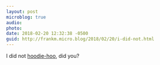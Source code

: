 ```yaml
---
layout: post
microblog: true
audio: 
photo: 
date: 2018-02-20 12:32:38 -0500
guid: http://frankm.micro.blog/2018/02/20/i-did-not.html
---
```

I did not [hoodie-hoo](http://people.com/celebrity/national-hoodie-hoo-day-is-february-20/), did you?
